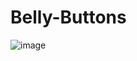 # Belly-Buttons

![image](https://user-images.githubusercontent.com/106290364/185257068-746f43f3-581d-41e5-851d-9063246f7b0a.png)
